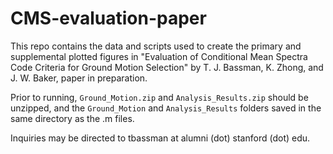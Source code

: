 # CMS-evaluation-paper

This repo contains the data and scripts used to create the primary and supplemental plotted figures in "Evaluation of Conditional Mean Spectra Code Criteria for Ground Motion Selection" by T. J. Bassman, K. Zhong, and J. W. Baker, paper in preparation.

Prior to running, ```Ground_Motion.zip``` and ```Analysis_Results.zip``` should be unzipped, and the ```Ground_Motion``` and ```Analysis_Results``` folders saved in the same directory as the .m files.

Inquiries may be directed to tbassman at alumni (dot) stanford (dot) edu.
